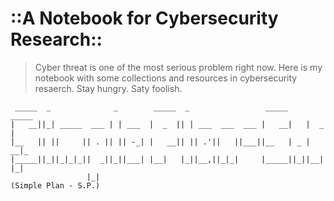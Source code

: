  # ::A Notebook for Cybersecurity Research:: #

>Cyber threat is one of the most serious problem right now.
>Here is my notebook with some collections and resources in cybersecurity resaerch.
>Stay hungry. Saty foolish.

     _____  _              _        _____  _                 _____     _____
    |   __||_| _____  ___ | | ___  |  _  || | ___  ___  ___ |   __|   |  _  |
    |__   || ||     || . || || -_| |   __|| || .'||   ||___||__   | _ |   __|_
    |_____||_||_|_|_||  _||_||___| |__|   |_||__,||_|_|     |_____||_||__|  |_|
                     |_|
    (Simple Plan - S.P.)



